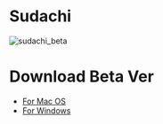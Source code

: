 # Sudachi
![sudachi_beta](https://cloud.githubusercontent.com/assets/1551828/26352500/0518ccd2-3ff7-11e7-8dc7-fbb6954cc5a6.gif)
# Download Beta Ver
- [For Mac OS](https://github.com/kato1628/Sudachi/releases/download/v0.0.5/Sudachi-0.0.5.dmg)
- [For Windows](https://github.com/kato1628/Sudachi/releases)
